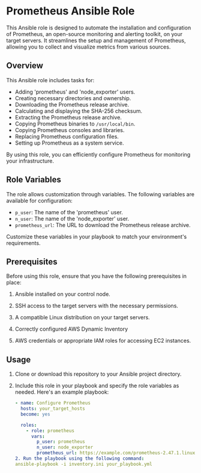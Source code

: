 # Prometheus Ansible Role

This Ansible role is designed to automate the installation and configuration of Prometheus, an open-source monitoring and alerting toolkit, on your target servers. It streamlines the setup and management of Prometheus, allowing you to collect and visualize metrics from various sources.

## Overview

This Ansible role includes tasks for:

- Adding 'prometheus' and 'node_exporter' users.
- Creating necessary directories and ownership.
- Downloading the Prometheus release archive.
- Calculating and displaying the SHA-256 checksum.
- Extracting the Prometheus release archive.
- Copying Prometheus binaries to `/usr/local/bin`.
- Copying Prometheus consoles and libraries.
- Replacing Prometheus configuration files.
- Setting up Prometheus as a system service.

By using this role, you can efficiently configure Prometheus for monitoring your infrastructure.

## Role Variables

The role allows customization through variables. The following variables are available for configuration:

- `p_user`: The name of the 'prometheus' user.
- `n_user`: The name of the 'node_exporter' user.
- `prometheus_url`: The URL to download the Prometheus release archive.

Customize these variables in your playbook to match your environment's requirements.

## Prerequisites

Before using this role, ensure that you have the following prerequisites in place:

1. Ansible installed on your control node.

2. SSH access to the target servers with the necessary permissions.

3. A compatible Linux distribution on your target servers.

4. Correctly configured AWS Dynamic Inventory

5. AWS credentials or appropriate IAM roles for accessing EC2 instances.

## Usage

1. Clone or download this repository to your Ansible project directory.

2. Include this role in your playbook and specify the role variables as needed. Here's an example playbook:

   ```yaml
   - name: Configure Prometheus
     hosts: your_target_hosts
     become: yes

     roles:
       - role: prometheus
         vars:
           p_user: prometheus
           n_user: node_exporter
           prometheus_url: https://example.com/prometheus-2.47.1.linux-amd64.tar.gz
   2. Run the playbook using the following command:
   ansible-playbook -i inventory.ini your_playbook.yml

